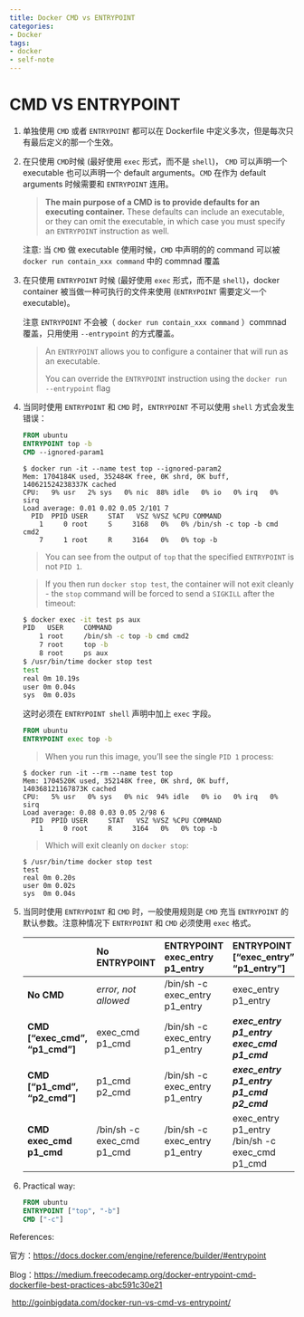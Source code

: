 ```yaml
---
title: Docker CMD vs ENTRYPOINT
categories:
- Docker
tags:
- docker
- self-note
---
```


# CMD VS ENTRYPOINT

1. 单独使用 `CMD` 或者 `ENTRYPOINT` 都可以在 Dockerfile 中定义多次，但是每次只有最后定义的那一个生效。

2. 在只使用 `CMD`时候 (最好使用 `exec` 形式，而不是 `shell`)， `CMD` 可以声明一个 executable 也可以声明一个 default arguments。`CMD` 在作为 default arguments 时候需要和 `ENTRYPOINT` 连用。

   > **The main purpose of a CMD is to provide defaults for an executing container.** These defaults can include an executable, or they can omit the executable, in which case you must specify an `ENTRYPOINT` instruction as well.

   注意: 当 `CMD` 做 executable 使用时候，`CMD` 中声明的的 command 可以被`docker run contain_xxx command`  中的 commnad 覆盖

3. 在只使用 `ENTRYPOINT` 时候 (最好使用 `exec` 形式，而不是 `shell`)，docker container 被当做一种可执行的文件来使用 (`ENTRYPOINT`  需要定义一个 executable)。

   注意 `ENTRYPOINT` 不会被（ `docker run contain_xxx command` ）commnad 覆盖，只用使用 `--entrypoint` 的方式覆盖。

   > An `ENTRYPOINT` allows you to configure a container that will run as an executable.
   >
   > You can override the `ENTRYPOINT` instruction using the `docker run --entrypoint` flag

4. 当同时使用  `ENTRYPOINT` 和 `CMD` 时，`ENTRYPOINT` 不可以使用 `shell` 方式会发生错误：

   ```dockerfile
   FROM ubuntu
   ENTRYPOINT top -b
   CMD --ignored-param1
   ```

   ```shell
   $ docker run -it --name test top --ignored-param2
   Mem: 1704184K used, 352484K free, 0K shrd, 0K buff, 140621524238337K cached
   CPU:   9% usr   2% sys   0% nic  88% idle   0% io   0% irq   0% sirq
   Load average: 0.01 0.02 0.05 2/101 7
     PID  PPID USER     STAT   VSZ %VSZ %CPU COMMAND
       1     0 root     S     3168   0%   0% /bin/sh -c top -b cmd cmd2
       7     1 root     R     3164   0%   0% top -b
   ```

   >You can see from the output of `top` that the specified `ENTRYPOINT` is not `PID 1`.

   > If you then run `docker stop test`, the container will not exit cleanly - the `stop` command will be forced to send a `SIGKILL` after the timeout:

   ```sh
   $ docker exec -it test ps aux
   PID   USER     COMMAND
       1 root     /bin/sh -c top -b cmd cmd2
       7 root     top -b
       8 root     ps aux
   $ /usr/bin/time docker stop test
   test
   real	0m 10.19s
   user	0m 0.04s
   sys	0m 0.03s
   ```



   这时必须在 `ENTRYPOINT shell` 声明中加上 `exec` 字段。

   ```dockerfile
   FROM ubuntu
   ENTRYPOINT exec top -b
   ```

   > When you run this image, you’ll see the single `PID 1` process:

   ```shell
   $ docker run -it --rm --name test top
   Mem: 1704520K used, 352148K free, 0K shrd, 0K buff, 140368121167873K cached
   CPU:   5% usr   0% sys   0% nic  94% idle   0% io   0% irq   0% sirq
   Load average: 0.08 0.03 0.05 2/98 6
     PID  PPID USER     STAT   VSZ %VSZ %CPU COMMAND
       1     0 root     R     3164   0%   0% top -b
   ```

   > Which will exit cleanly on `docker stop`:

   ```shell
   $ /usr/bin/time docker stop test
   test
   real	0m 0.20s
   user	0m 0.02s
   sys	0m 0.04s
   ```



5. 当同时使用  `ENTRYPOINT` 和 `CMD` 时，一般使用规则是 `CMD` 充当 `ENTRYPOINT` 的默认参数。注意种情况下 `ENTRYPOINT` 和 `CMD` 必须使用 `exec` 格式。

   |                                | No ENTRYPOINT              | ENTRYPOINT exec_entry p1_entry | ENTRYPOINT [“exec_entry”, “p1_entry”]          |
   | :----------------------------- | :------------------------- | :----------------------------- | :--------------------------------------------- |
   | **No CMD**                     | *error, not allowed*       | /bin/sh -c exec_entry p1_entry | exec_entry p1_entry                            |
   | **CMD [“exec_cmd”, “p1_cmd”]** | exec_cmd p1_cmd            | /bin/sh -c exec_entry p1_entry | ***exec_entry p1_entry exec_cmd p1_cmd***      |
   | **CMD [“p1_cmd”, “p2_cmd”]**   | p1_cmd p2_cmd              | /bin/sh -c exec_entry p1_entry | ***exec_entry p1_entry p1_cmd p2_cmd***        |
   | **CMD exec_cmd p1_cmd**        | /bin/sh -c exec_cmd p1_cmd | /bin/sh -c exec_entry p1_entry | exec_entry p1_entry /bin/sh -c exec_cmd p1_cmd |

6. Practical way:

   ```dockerfile
   FROM ubuntu
   ENTRYPOINT ["top", "-b"]
   CMD ["-c"]
   ```



References:

官方：https://docs.docker.com/engine/reference/builder/#entrypoint

Blog：https://medium.freecodecamp.org/docker-entrypoint-cmd-dockerfile-best-practices-abc591c30e21

​	   http://goinbigdata.com/docker-run-vs-cmd-vs-entrypoint/


